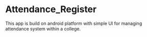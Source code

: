 # Attendance_Register
This app is build on android platform with simple UI for managing attendance system within a college.
